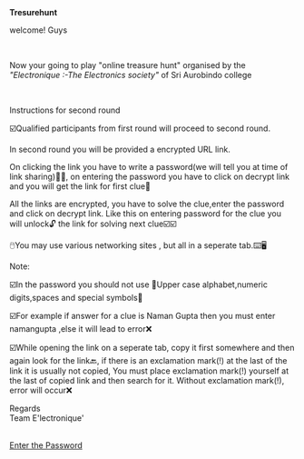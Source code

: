  
<html>
<head>
<centre><strong>Tresurehunt</strong></centre>
</head>
<body>
<p> welcome! Guys </p><br>
<p> Now your going to play "online treasure hunt" organised by the <em>"Electronique :-The Electronics society"</em> of Sri Aurobindo college </p><br>
<p>Instructions for second round<br>

<p>☑️Qualified participants from first round will proceed to second round.<br>


In second round you will be provided a encrypted URL link. <br>



On clicking the link you have to write a password(we will tell you at time of link sharing)👀👀, on entering the password you have to click on  decrypt link and you will get the link for first clue👀<br>



All the links are encrypted, you have to solve the clue,enter the password and click on decrypt link. Like this on entering password for the clue you will unlock🔓 the link for solving next clue☑️☑️<br>



🖱️You may use various networking sites , but all in a seperate tab.⌨️🖥️</p>


<p>Note:<br>

☑️In the password you should not use 🚫Upper case alphabet,numeric digits,spaces and special symbols🚫<br>




☑️For example if answer for a clue is Naman Gupta then you must enter namangupta ,else it will lead to error❌<br>



☑️While opening the link on a seperate tab, copy it first somewhere and then again look for the link🔙, if there is an exclamation mark(!) at the last of the link it is usually not copied, You must place exclamation mark(!)  yourself at the last of copied link and then search for it. Without exclamation mark(!), error will occur❌ <br>






<p>Regards<br>
Team E'lectronique'</p><br>
<a href="https://linkenc.net/BKjjpEju.SdhZh0qDEAUXDGE~lBqyq-kqWsByXCaZuUvCHqhIlyRuVRX5sxHQZjjiSz~jF45n2yPRvIVt-Co1VWLRjL6L2BdGYOuD3p0fRfNXcpGIQ1RwbvPTZe2A8zNgZud-8w!">Enter the Password</a>


